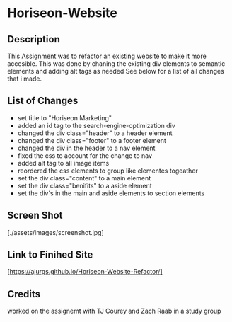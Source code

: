 # Horiseon-Website

## Description

This Assignment was to refactor an existing website to make it more accesible.
This was done by chaning the existing div elements to semantic elements and adding alt tags as needed
See below for a list of all changes that i made.

## List of Changes

- set title to "Horiseon Marketing"
- added an id tag to the search-engine-optimization div
- changed the div class="header" to a header element
- changed the div class="footer" to a footer element
- changed the div in the header to a nav element
- fixed the css to account for the change to nav
- added alt tag to all image items
- reordered the css elements to group like elementes togeather
- set the div class="content" to a main element
- set the div class="benifits" to a aside element
- set the div's in the main and aside elements to section elements


## Screen Shot
<!-- image place holder -->
[./assets/images/screenshot.jpg]
## Link to Finihed Site
[https://ajurgs.github.io/Horiseon-Website-Refactor/]


## Credits
worked on the assignemt with TJ Courey and Zach Raab in a study group